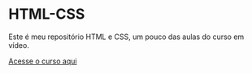 # HTML-CSS

Este é meu repositório HTML e CSS, um pouco das aulas do curso em vídeo.

[Acesse o curso aqui]([https://github.io.com](https://github.com/joaoric30a/html-css))
